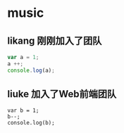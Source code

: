 # music

## likang 刚刚加入了团队
```Javascript
var a = 1;
a ++;
console.log(a);
```

## liuke 加入了Web前端团队
```
var b = 1;
b--;
console.log(b);
```